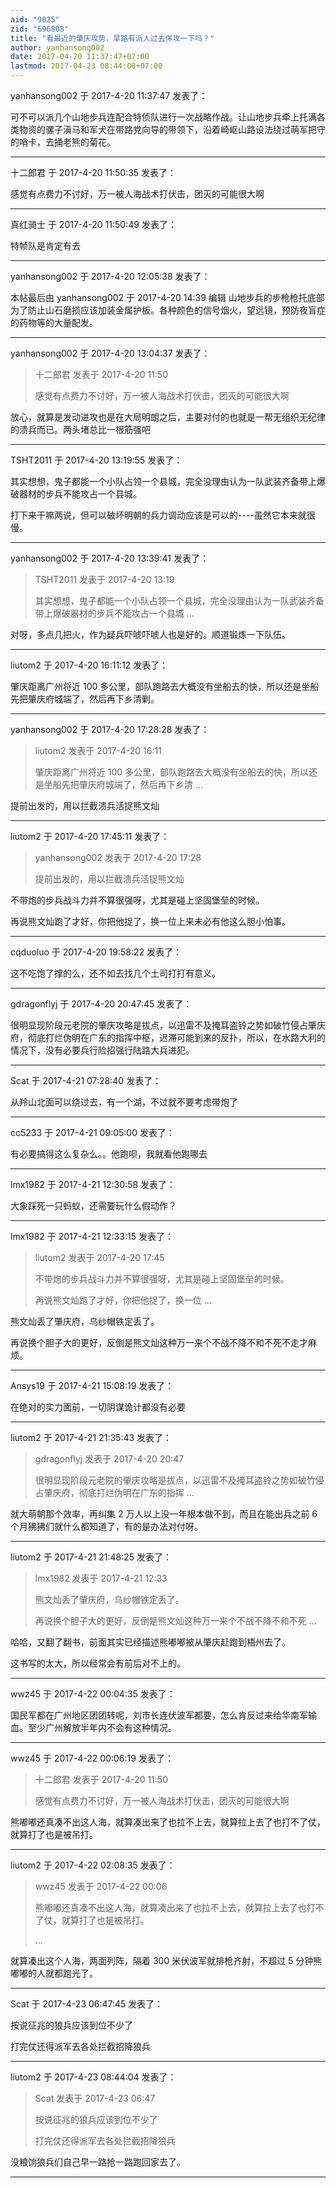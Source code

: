 ```yaml
---
aid: "9025"
zid: "696808"
title: "看最近的肇庆攻势，旱路有派人过去佯攻一下吗？"
author: yanhansong002
date: 2017-04-20 11:37:47+07:00
lastmod: 2017-04-23 08:44:00+07:00
---
```


yanhansong002 于 2017-4-20 11:37:47 发表了：

可不可以派几个山地步兵连配合特侦队进行一次战略作战。让山地步兵牵上托满各类物资的骡子滇马和军犬在带路党向导的带领下，沿着崎岖山路设法绕过萌军把守的哨卡，去捅老熊的菊花。

---

十二郎君 于 2017-4-20 11:50:35 发表了：

感觉有点费力不讨好，万一被人海战术打伏击，团灭的可能很大啊

---

真红骑士 于 2017-4-20 11:50:49 发表了：

特帧队是肯定有去

---

yanhansong002 于 2017-4-20 12:05:38 发表了：

本帖最后由 yanhansong002 于 2017-4-20 14:39 编辑 山地步兵的步枪枪托底部为了防止山石磨损应该加装金属护板。各种颜色的信号烟火，望远镜，预防夜盲症的药物等的大量配发。

---

yanhansong002 于 2017-4-20 13:04:37 发表了：

> 十二郎君 发表于 2017-4-20 11:50
>
> 感觉有点费力不讨好，万一被人海战术打伏击，团灭的可能很大啊

放心，就算是发动进攻也是在大局明朗之后，主要对付的也就是一帮无组织无纪律的溃兵而已。两头堵总比一根筋强吧

---

TSHT2011 于 2017-4-20 13:19:55 发表了：

其实想想，鬼子都能一个小队占领一个县城，完全没理由认为一队武装齐备带上爆破器材的步兵不能攻占一个县城。

打下来干嘛两说，但可以破坏明朝的兵力调动应该是可以的----虽然它本来就很慢。

---

yanhansong002 于 2017-4-20 13:39:41 发表了：

> TSHT2011 发表于 2017-4-20 13:19
>
> 其实想想，鬼子都能一个小队占领一个县城，完全没理由认为一队武装齐备带上爆破器材的步兵不能攻占一个县城 ...

对呀，多点几把火，作为疑兵吓唬吓唬人也是好的。顺道锻炼一下队伍。

---

liutom2 于 2017-4-20 16:11:12 发表了：

肇庆距离广州将近 100 多公里，部队跑路去大概没有坐船去的快，所以还是坐船先把肇庆府城端了，然后再下乡清剿。

---

yanhansong002 于 2017-4-20 17:28:28 发表了：

> liutom2 发表于 2017-4-20 16:11
>
> 肇庆距离广州将近 100 多公里，部队跑路去大概没有坐船去的快，所以还是坐船先把肇庆府城端了，然后再下乡清 ...

提前出发的，用以拦截溃兵活捉熊文灿

---

liutom2 于 2017-4-20 17:45:11 发表了：

> yanhansong002 发表于 2017-4-20 17:28
>
> 提前出发的，用以拦截溃兵活捉熊文灿

不带炮的步兵战斗力并不算很强呀，尤其是碰上坚固堡垒的时候。

再说熊文灿跑了才好，你把他捉了，换一位上来未必有他这么胆小怕事。

---

cqduoluo 于 2017-4-20 19:58:22 发表了：

这不吃饱了撑的么，还不如去找几个土司打打有意义。

---

gdragonflyj 于 2017-4-20 20:47:45 发表了：

很明显现阶段元老院的肇庆攻略是拔点，以迅雷不及掩耳盗铃之势如破竹侵占肇庆府，彻底打烂伪明在广东的指挥中枢，迟滞可能到来的反扑，所以，在水路大利的情况下，没有必要兵行险招强行陆路大兵进犯。

---

Scat 于 2017-4-21 07:28:40 发表了：

从羚山北面可以绕过去，有一个湖，不过就不要考虑带炮了

---

cc5233 于 2017-4-21 09:05:00 发表了：

有必要搞得这么复杂么。。他跑呗，我就看他跑哪去

---

lmx1982 于 2017-4-21 12:30:58 发表了：

大象踩死一只蚂蚁，还需要玩什么假动作？

---

lmx1982 于 2017-4-21 12:33:15 发表了：

> liutom2 发表于 2017-4-20 17:45
>
> 不带炮的步兵战斗力并不算很强呀，尤其是碰上坚固堡垒的时候。
>
> 再说熊文灿跑了才好，你把他捉了，换一位 ...

熊文灿丢了肇庆府，乌纱帽铁定丢了。

再说换个胆子大的更好，反倒是熊文灿这种万一来个不战不降不和不死不走才麻烦。

---

Ansys19 于 2017-4-21 15:08:19 发表了：

在绝对的实力面前，一切阴谋诡计都没有必要

---

liutom2 于 2017-4-21 21:35:43 发表了：

> gdragonflyj 发表于 2017-4-20 20:47
>
> 很明显现阶段元老院的肇庆攻略是拔点，以迅雷不及掩耳盗铃之势如破竹侵占肇庆府，彻底打烂伪明在广东的指挥 ...

就大萌朝那个效率，再纠集 2 万人以上没一年根本做不到，而且在能出兵之前 6 个月狒狒们就什么都知道了，有的是办法对付呀。

---

liutom2 于 2017-4-21 21:48:25 发表了：

> lmx1982 发表于 2017-4-21 12:33
>
> 熊文灿丢了肇庆府，乌纱帽铁定丢了。
>
> 再说换个胆子大的更好，反倒是熊文灿这种万一来个不战不降不和不死 ...

哈哈，又翻了翻书，前面其实已经描述熊嘟嘟被从肇庆赶跑到梧州去了。

这书写的太大，所以经常会有前后对不上的。

---

wwz45 于 2017-4-22 00:04:35 发表了：

国民军都在广州地区团团转呢，刘市长连伏波军都要，怎么肯反过来给华南军输血。至少广州解放半年内不会有这种情况。

---

wwz45 于 2017-4-22 00:06:19 发表了：

> 十二郎君 发表于 2017-4-20 11:50
>
> 感觉有点费力不讨好，万一被人海战术打伏击，团灭的可能很大啊

熊嘟嘟还真凑不出这人海，就算凑出来了也拉不上去，就算拉上去了也打不了仗，就算打了也是被吊打。

---

liutom2 于 2017-4-22 02:08:35 发表了：

> wwz45 发表于 2017-4-22 00:06
>
> 熊嘟嘟还真凑不出这人海，就算凑出来了也拉不上去，就算拉上去了也打不了仗，就算打了也是被吊打。
>
> ...

就算凑出这个人海，两面列阵，隔着 300 米伏波军就排枪齐射，不超过 5 分钟熊嘟嘟的人就都跑光了。

---

Scat 于 2017-4-23 06:47:45 发表了：

按说征兆的狼兵应该到位不少了

打完仗还得派军去各处拦截招降狼兵

---

liutom2 于 2017-4-23 08:44:04 发表了：

> Scat 发表于 2017-4-23 06:47
>
> 按说征兆的狼兵应该到位不少了
>
> 打完仗还得派军去各处拦截招降狼兵

没粮饷狼兵们自己早一路抢一路跑回家去了。

---
